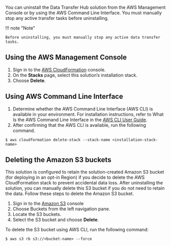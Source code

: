 You can uninstall the Data Transfer Hub solution from the AWS Management Console or by using the AWS Command Line Interface. You must manually stop any active transfer tasks before uninstalling. 

!!! note "Note"

    Before uninstalling, you must manually stop any active data transfer tasks.

## Using the AWS Management Console

1.	Sign in to the [AWS CloudFormation](https://console.aws.amazon.com/cloudformation/home?) console. 
2.	On the **Stacks** page, select this solution’s installation stack.
3.	Choose **Delete**.

## Using AWS Command Line Interface 

1. Determine whether the AWS Command Line Interface (AWS CLI) is available in your environment. For installation instructions, refer to What Is the AWS Command Line Interface in the [AWS CLI User Guide](https://docs.aws.amazon.com/cli/latest/userguide/cli-chap-welcome.html). 
2. After confirming that the AWS CLI is available, run the following command.

```shell
$ aws cloudformation delete-stack --stack-name <installation-stack-name>
```

## Deleting the Amazon S3 buckets
This solution is configured to retain the solution-created Amazon S3 bucket (for deploying in an opt-in Region) if you decide to delete the AWS CloudFormation stack to prevent accidental data loss. After uninstalling the solution, you can manually delete this S3 bucket if you do not need to retain the data. Follow these steps to delete the Amazon S3 bucket. 

1.	Sign in to the [Amazon S3](https://console.aws.amazon.com/s3/home) console
2.	Choose Buckets from the left navigation pane. 
3.	Locate the <stack-name> S3 buckets. 
4.	Select the S3 bucket and choose **Delete**. 

To delete the S3 bucket using AWS CLI, run the following command: 

```shell
$ aws s3 rb s3://<bucket-name> --force
```